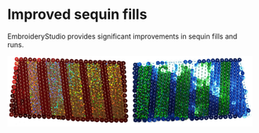 # Improved sequin fills

EmbroideryStudio provides significant improvements in sequin fills and runs.

![PetersSamples.png](assets/PetersSamples.png)
